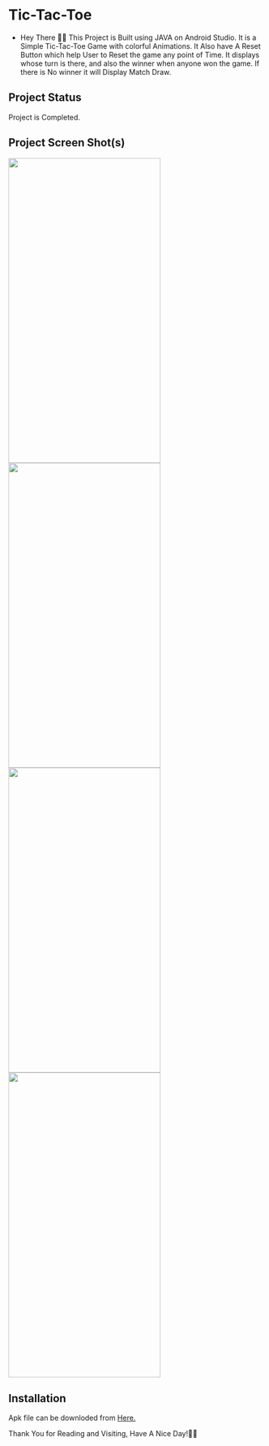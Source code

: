 # **Tic-Tac-Toe**


- Hey There 🙋‍♂️ This Project is Built using JAVA on Android Studio. It is a Simple Tic-Tac-Toe Game with colorful Animations. It Also have A Reset Button which help User to 
Reset the game any point of Time. It displays whose turn is there, and also the winner when anyone won the game. If there is No winner it will Display Match Draw.

## **Project Status**
Project is Completed.

## **Project Screen Shot(s)**

<img  align = "left" width="300" height="600" src="https://i.postimg.cc/yY4yN3rH/Screenshot-20210725-142708.png">
<img  align = "left" width="300" height="600" src="https://i.postimg.cc/sgKYK6fj/Screenshot-20210725-142718.png">
<img   width="300" height="600" src="https://s6.gifyu.com/images/Draw-match.gif">
<img  width="300" height="600" src="https://s6.gifyu.com/images/win-matchbf0ca9560db448a5.gif">










## **Installation** 

Apk file can be downloded from [Here.](https://github.com/hmmRahul/Tic-Tac-Toe/blob/main/app-debug.apk?raw=true)


Thank You for Reading and Visiting, Have A Nice Day!💚💙
